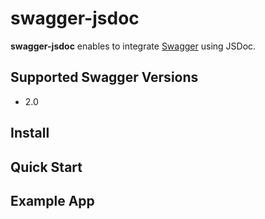 # swagger-jsdoc

**swagger-jsdoc** enables to integrate [Swagger](http://swagger.io) using JSDoc.

## Supported Swagger Versions
* 2.0

## Install


## Quick Start


## Example App

